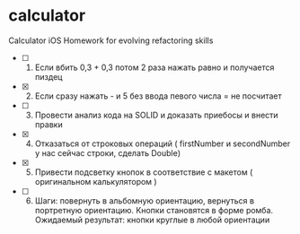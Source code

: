 # calculator
Calculator iOS
Homework for evolving refactoring skills

- [ ] 1. Если вбить 0,3 + 0,3  потом 2 раза нажать равно и получается пиздец
- [x] 2. Если сразу нажать - и 5 без ввода певого числа = не посчитает
- [ ] 3. Провести анализ кода на SOLID и доказать приебосы и внести правки
- [x] 4. Отказаться от строковых операций ( firstNumber и secondNumber у нас сейчас строки, сделать Double)
- [x] 5. Привести подсветку кнопок в соответствие с макетом ( оригинальном калькулятором )
- [ ] 6. Шаги: повернуть в альбомную ориентацию, вернуться в портретную ориентацию. Кнопки становятся в форме ромба. Ожидаемый результат: кнопки круглые в любой ориентации
